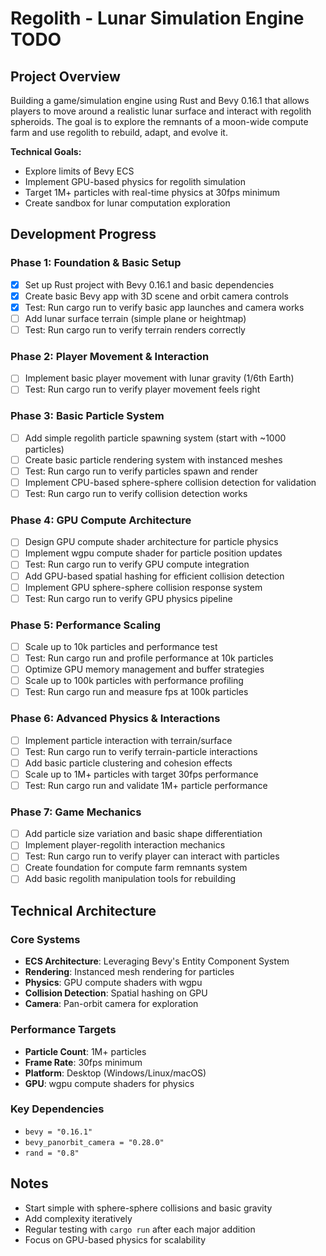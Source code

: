 # Regolith - Lunar Simulation Engine TODO

## Project Overview
Building a game/simulation engine using Rust and Bevy 0.16.1 that allows players to move around a realistic lunar surface and interact with regolith spheroids. The goal is to explore the remnants of a moon-wide compute farm and use regolith to rebuild, adapt, and evolve it.

**Technical Goals:**
- Explore limits of Bevy ECS
- Implement GPU-based physics for regolith simulation
- Target 1M+ particles with real-time physics at 30fps minimum
- Create sandbox for lunar computation exploration

## Development Progress

### Phase 1: Foundation & Basic Setup
- [x] Set up Rust project with Bevy 0.16.1 and basic dependencies
- [x] Create basic Bevy app with 3D scene and orbit camera controls
- [x] Test: Run cargo run to verify basic app launches and camera works
- [ ] Add lunar surface terrain (simple plane or heightmap)
- [ ] Test: Run cargo run to verify terrain renders correctly

### Phase 2: Player Movement & Interaction
- [ ] Implement basic player movement with lunar gravity (1/6th Earth)
- [ ] Test: Run cargo run to verify player movement feels right

### Phase 3: Basic Particle System
- [ ] Add simple regolith particle spawning system (start with ~1000 particles)
- [ ] Create basic particle rendering system with instanced meshes
- [ ] Test: Run cargo run to verify particles spawn and render
- [ ] Implement CPU-based sphere-sphere collision detection for validation
- [ ] Test: Run cargo run to verify collision detection works

### Phase 4: GPU Compute Architecture
- [ ] Design GPU compute shader architecture for particle physics
- [ ] Implement wgpu compute shader for particle position updates
- [ ] Test: Run cargo run to verify GPU compute integration
- [ ] Add GPU-based spatial hashing for efficient collision detection
- [ ] Implement GPU sphere-sphere collision response system
- [ ] Test: Run cargo run to verify GPU physics pipeline

### Phase 5: Performance Scaling
- [ ] Scale up to 10k particles and performance test
- [ ] Test: Run cargo run and profile performance at 10k particles
- [ ] Optimize GPU memory management and buffer strategies
- [ ] Scale up to 100k particles with performance profiling
- [ ] Test: Run cargo run and measure fps at 100k particles

### Phase 6: Advanced Physics & Interactions
- [ ] Implement particle interaction with terrain/surface
- [ ] Test: Run cargo run to verify terrain-particle interactions
- [ ] Add basic particle clustering and cohesion effects
- [ ] Scale up to 1M+ particles with target 30fps performance
- [ ] Test: Run cargo run and validate 1M+ particle performance

### Phase 7: Game Mechanics
- [ ] Add particle size variation and basic shape differentiation
- [ ] Implement player-regolith interaction mechanics
- [ ] Test: Run cargo run to verify player can interact with particles
- [ ] Create foundation for compute farm remnants system
- [ ] Add basic regolith manipulation tools for rebuilding

## Technical Architecture

### Core Systems
- **ECS Architecture**: Leveraging Bevy's Entity Component System
- **Rendering**: Instanced mesh rendering for particles
- **Physics**: GPU compute shaders with wgpu
- **Collision Detection**: Spatial hashing on GPU
- **Camera**: Pan-orbit camera for exploration

### Performance Targets
- **Particle Count**: 1M+ particles
- **Frame Rate**: 30fps minimum
- **Platform**: Desktop (Windows/Linux/macOS)
- **GPU**: wgpu compute shaders for physics

### Key Dependencies
- `bevy = "0.16.1"`
- `bevy_panorbit_camera = "0.28.0"`
- `rand = "0.8"`

## Notes
- Start simple with sphere-sphere collisions and basic gravity
- Add complexity iteratively
- Regular testing with `cargo run` after each major addition
- Focus on GPU-based physics for scalability